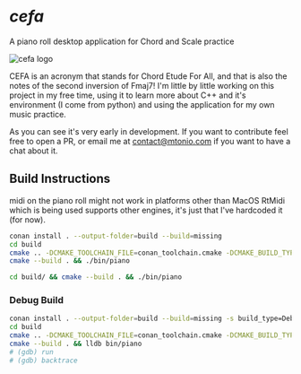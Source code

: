 # *cefa*
A piano roll desktop application for Chord and Scale practice

![cefa logo](https://github.com/user-attachments/assets/9632b436-7876-4347-bf45-d37593f006be)



CEFA is an acronym that stands for Chord Etude For All, and that is also the notes of the second inversion of Fmaj7!
I'm little by little working on this project in my free time, using it to learn more about C++ and it's environment (I come from python) and using the application for my own music practice.

As you can see it's very early in development. If you want to contribute feel free to open a PR, or email me
at contact@mtonio.com if you want to have a chat about it.


## Build Instructions 
midi on the piano roll might not work in platforms other than MacOS
RtMidi which is being used supports other engines, it's just that I've hardcoded it (for now).

```bash
conan install . --output-folder=build --build=missing
cd build
cmake .. -DCMAKE_TOOLCHAIN_FILE=conan_toolchain.cmake -DCMAKE_BUILD_TYPE=Release -DCMAKE_EXPORT_COMPILE_COMMANDS=1
cmake --build . && ./bin/piano
```

```bash
cd build/ && cmake --build . && ./bin/piano
```

### Debug Build 

```bash
conan install . --output-folder=build --build=missing -s build_type=Debug
cd build
cmake .. -DCMAKE_TOOLCHAIN_FILE=conan_toolchain.cmake -DCMAKE_BUILD_TYPE=Debug -DCMAKE_EXPORT_COMPILE_COMMANDS=1
cmake --build . && lldb bin/piano
# (gdb) run
# (gdb) backtrace
```

